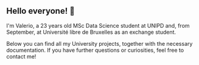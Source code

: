 ## Hello everyone! 👋

I'm Valerio, a 23 years old MSc Data Science student at UNIPD and, from September, at Université libre de Bruxelles as an exchange student.

Below you can find all my University projects, together with the necessary documentation. If you have further questions or curiosities, feel free to contact me!
